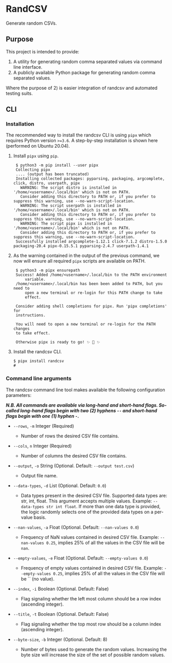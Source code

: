 # RandCSV

Generate random CSVs.

## Purpose

This project is intended to provide:

1) A utility for generating random comma separated values via command line interface.
2) A publicly available Python package for generating random comma separated values.

Where the purpose of 2) is easier integration of randcsv and automated testing suits.

## CLI

### Installation

The recommended way to install the randcsv CLI is using `pipx` which requires Python version `>=3.6`.
A step-by-step installation is shown here (performed on Ubuntu 20.04).

1) Install `pipx` using `pip`.

   ```text
    $ python3 -m pip install --user pipx
    Collecting pipx
    .... (output has been truncated)
    Installing collected packages: pyparsing, packaging, argcomplete, click, distro, userpath, pipx
      WARNING: The script distro is installed in '/home/<username>/.local/bin' which is not on PATH.
      Consider adding this directory to PATH or, if you prefer to suppress this warning, use --no-warn-script-location.
      WARNING: The script userpath is installed in '/home/<username>/.local/bin' which is not on PATH.
      Consider adding this directory to PATH or, if you prefer to suppress this warning, use --no-warn-script-location.
      WARNING: The script pipx is installed in '/home/<username>/.local/bin' which is not on PATH.
      Consider adding this directory to PATH or, if you prefer to suppress this warning, use --no-warn-script-location.
    Successfully installed argcomplete-1.12.1 click-7.1.2 distro-1.5.0 packaging-20.4 pipx-0.15.5.1 pyparsing-2.4.7 userpath-1.4.1
   ```

2) As the warning contained in the output of the previous command, we now will ensure all required `pipx` scripts are available on PATH.

   ```text
    $ python3 -m pipx ensurepath
    Success! Added /home/<username>/.local/bin to the PATH environment
        variable.
    /home/<username>/.local/bin has been been added to PATH, but you need to
        open a new terminal or re-login for this PATH change to take
        effect.

    Consider adding shell completions for pipx. Run 'pipx completions' for
    instructions.

    You will need to open a new terminal or re-login for the PATH changes
    to take effect.

    Otherwise pipx is ready to go! ✨ 🌟 ✨
   ```

3) Install the randcsv CLI.

    ```text
    $ pipx install randcsv
    #
    ```

### Command line arguments

The randcsv command line tool makes available the following configuration parameters:

***N.B. All commands are available via long-hand and short-hand flags. So-called long-hand flags begin with two (2) hyphens `--` and short-hand flags begin with one (1) hyphen `-`.***

* `--rows`, `-m` Integer (Required)
  * Number of rows the desired CSV file contains.

* `--cols`, `n` Integer (Required)
  * Number of columns the desired CSV file contains.

* `--output`, `-o` String (Optional. Default: `--output test.csv`)
  * Output file name.

* `--data-types`, `-d` List (Optional. Default: `0.0`)
  * Data types present in the desired CSV file. Supported data types are: str, int, float. This argument accepts multiple values. Example: `--data-types str int float`. If more than one data type is provided, the logic randomly selects one of the provided data types on a per-value basis.

* `--nan-values`, `-a` Float (Optional. Default: `--nan-values 0.0`)
  * Frequency of NaN values contained in desired CSV file. Example: `--nan-values 0.25`, implies 25% of all the values in the CSV file will be `nan`.

* `--empty-values`, `-e` Float (Optional. Default: `--empty-values 0.0`)
  * Frequency of empty values contained in desired CSV file. Example: `--empty-values 0.25`, implies 25% of all the values in the CSV file will be `` (no value).

* `--index`, `-i` Boolean (Optional. Default: False)
  * Flag signaling whether the left most column should be a row index (ascending integer).

* `--title`, `-t` Boolean (Optional. Default: False)
  * Flag signaling whether the top most row should be a column index (ascending integer).

* `--byte-size`, `-b` Integer (Optional. Default: 8)
  * Number of bytes used to generate the random values. Increasing the byte size will
  increase the size of the set of possible random values.
